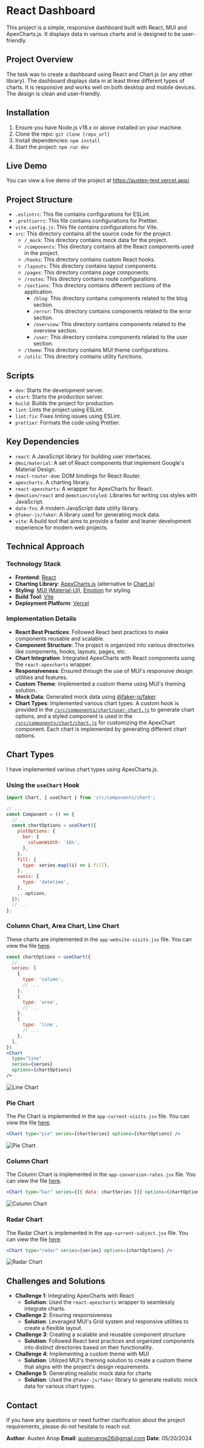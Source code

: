 # React Dashboard

This project is a simple, responsive dashboard built with React, MUI and ApexCharts.js. It displays data in various charts and is designed to be user-friendly.

## Project Overview

The task was to create a dashboard using React and Chart.js (or any other library). The dashboard displays data in at least three different types of charts. It is responsive and works well on both desktop and mobile devices. The design is clean and user-friendly.

## Installation

1. Ensure you have Node.js v18.x or above installed on your machine.
2. Clone the repo: `git clone [repo_url]`
3. Install dependencies: `npm install`
4. Start the project: `npm run dev`

## Live Demo

You can view a live demo of the project at https://austen-test.vercel.app/.

## Project Structure

- `.eslintrc`: This file contains configurations for ESLint.
- `.prettierrc`: This file contains configurations for Prettier.
- `vite.config.js`: This file contains configurations for Vite.
- `src`: This directory contains all the source code for the project.
  - `/_mock`: This directory contains mock data for the project.
  - `/components`: This directory contains all the React components used in the project.
  - `/hooks`: This directory contains custom React hooks.
  - `/layouts`: This directory contains layout components.
  - `/pages`: This directory contains page components.
  - `/routes`: This directory contains route configurations.
  - `/sections`: This directory contains different sections of the application.
    - `/blog`: This directory contains components related to the blog section.
    - `/error`: This directory contains components related to the error section.
    - `/overview`: This directory contains components related to the overview section.
    - `/user`: This directory contains components related to the user section.
  - `/theme`: This directory contains MUI theme configurations.
  - `/utils`: This directory contains utility functions.

## Scripts

- `dev`: Starts the development server.
- `start`: Starts the production server.
- `build`: Builds the project for production.
- `lint`: Lints the project using ESLint.
- `lint:fix`: Fixes linting issues using ESLint.
- `prettier`: Formats the code using Prettier.

## Key Dependencies

- `react`: A JavaScript library for building user interfaces.
- `@mui/material`: A set of React components that implement Google's Material Design.
- `react-router-dom`: DOM bindings for React Router.
- `apexcharts`: A charting library.
- `react-apexcharts`: A wrapper for ApexCharts for React.
- `@emotion/react` and `@emotion/styled`: Libraries for writing css styles with JavaScript.
- `date-fns`: A modern JavaScript date utility library.
- `@faker-js/faker`: A library used for generating mock data.
- `vite`: A build tool that aims to provide a faster and leaner development experience for modern web projects.

## Technical Approach

### Technology Stack

- **Frontend**: [React](https://reactjs.org/)
- **Charting Library**: [ApexCharts.js](https://apexcharts.com/) (alternative to [Chart.js](https://www.chartjs.org/))
- **Styling**: [MUI (Material-UI)](https://mui.com/), [Emotion](https://emotion.sh/docs/introduction) for styling
- **Build Tool**: [Vite](https://vitejs.dev/)
- **Deployment Platform**: [Vercel](https://vercel.com/)

### Implementation Details

- **React Best Practices**: Followed React best practices to make components reusable and scalable.
- **Component Structure**: The project is organized into various directories like components, hooks, layouts, pages, etc.
- **Chart Integration**: Integrated ApexCharts with React components using the `react-apexcharts` wrapper.
- **Responsiveness**: Ensured through the use of MUI's responsive design utilities and features.
- **Custom Theme**: Implemented a custom theme using MUI's theming solution.
- **Mock Data**: Generated mock data using [@faker-js/faker](https://www.npmjs.com/package/@faker-js/faker).
- **Chart Types**: Implemented various chart types. A custom hook is provided in the [`/src/components/chart/user-chart.js`](./src/components/chart/use-chart.js) to generate chart options, and a styled component is used in the [`/src/components/chart/chart.js`](./src/components/chart/chart.js) for customizing the ApexChart component. Each chart is implemented by generating different chart options.

## Chart Types

I have implemented various chart types using ApexCharts.js.

### Using the `useChart` Hook

```jsx
import Chart, { useChart } from 'src/components/chart';

// ...
const Component = () => {
  // ...
  const chartOptions = useChart({
    plotOptions: {
      bar: {
        columnWidth: '16%',
      },
    },
    fill: {
      type: series.map((i) => i.fill),
    },
    xaxis: {
      type: 'datetime',
    },
    ...options,
  });
  // ...
};
```

### Column Chart, Area Chart, Line Chart

These charts are implemented in the `app-website-visits.jsx` file. You can view the file [here](./src/sections/overview/app-website-visits.jsx).

```jsx
const chartOptions = useChart({
  //..
  series: [
    {
      type: 'column',
      // ...
    },
    {
      type: 'area',
      // ...
    },
    {
      type: 'line',
      // ...
    },
  ],
})
<Chart
  type="line"
  series={series}
  options={chartOptions}
/>
```

![Line Chart](public/screenshots/line-chart.PNG)

### Pie Chart

The Pie Chart is implemented in the `app-current-visits.jsx` file. You can view the file [here](./src/sections/overview/app-current-visits.jsx).

```jsx
<Chart type="pie" series={chartSeries} options={chartOptions} />
```

![Pie Chart](public/screenshots/pie-chart.PNG)

### Column Chart

The Column Chart is implemented in the `app-conversion-rates.jsx` file. You can view the file [here](./src/sections/overview/app-conversion-rates.jsx).

```jsx
<Chart type="bar" series={[{ data: chartSeries }]} options={chartOptions} />
```

![Column Chart](public/screenshots/column-chart.PNG)

### Radar Chart

The Radar Chart is implemented in the `app-current-subject.jsx` file. You can view the file [here](./src/sections/overview/app-current-subject.jsx).

```jsx
<Chart type="radar" series={series} options={chartOptions} />
```

![Radar Chart](public/screenshots/radar-chart.PNG)

## Challenges and Solutions

- **Challenge 1**: Integrating ApexCharts with React
  - **Solution**: Used the `react-apexcharts` wrapper to seamlessly integrate charts.
- **Challenge 2**: Ensuring responsiveness
  - **Solution**: Leveraged MUI's Grid system and responsive utilities to create a flexible layout.
- **Challenge 3**: Creating a scalable and reusable component structure
  - **Solution**: Followed React best practices and organized components into distinct directories based on their functionality.
- **Challenge 4**: Implementing a custom theme with MUI
  - **Solution**: Utilized MUI's theming solution to create a custom theme that aligns with the project's design requirements.
- **Challenge 5**: Generating realistic mock data for charts
  - **Solution**: Used the `@faker-js/faker` library to generate realistic mock data for various chart types.

## Contact

If you have any questions or need further clarification about the project requirements, please do not hesitate to reach out.

**Author**: Austen Anop
**Email**: austenanop26@gmail.com
**Date**: 05/20/2024
